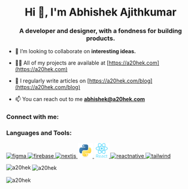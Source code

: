 <h1 align="center">Hi 👋, I'm Abhishek Ajithkumar</h1>
<h3 align="center">A developer and designer, with a fondness for building products.</h3>


- 👯 I’m looking to collaborate on **interesting ideas.**

- 👨‍💻 All of my projects are available at [https://a20hek.com](https://a20hek.com)

- 📝 I regularly write articles on [https://a20hek.com/blog](https://a20hek.com/blog)

- 📫 You can reach out to me **abhishek@a20hek.com**

<h3 align="left">Connect with me:</h3>
<p align="left">
</p>

<h3 align="left">Languages and Tools:</h3>
<p align="left"> <a href="https://www.figma.com/" target="_blank" rel="noreferrer"> <img src="https://www.vectorlogo.zone/logos/figma/figma-icon.svg" alt="figma" width="40" height="40"/> </a> <a href="https://firebase.google.com/" target="_blank" rel="noreferrer"> <img src="https://www.vectorlogo.zone/logos/firebase/firebase-icon.svg" alt="firebase" width="40" height="40"/> </a> <a href="https://nextjs.org/" target="_blank" rel="noreferrer"> <img src="https://cdn.worldvectorlogo.com/logos/nextjs-2.svg" alt="nextjs" width="40" height="40"/> </a> <a href="https://www.python.org" target="_blank" rel="noreferrer"> <img src="https://raw.githubusercontent.com/devicons/devicon/master/icons/python/python-original.svg" alt="python" width="40" height="40"/> </a> <a href="https://reactjs.org/" target="_blank" rel="noreferrer"> <img src="https://raw.githubusercontent.com/devicons/devicon/master/icons/react/react-original-wordmark.svg" alt="react" width="40" height="40"/> </a> <a href="https://reactnative.dev/" target="_blank" rel="noreferrer"> <img src="https://reactnative.dev/img/header_logo.svg" alt="reactnative" width="40" height="40"/> </a> <a href="https://tailwindcss.com/" target="_blank" rel="noreferrer"> <img src="https://www.vectorlogo.zone/logos/tailwindcss/tailwindcss-icon.svg" alt="tailwind" width="40" height="40"/> </a> </p>

<p><img align="left" src="https://github-readme-stats.vercel.app/api/top-langs?username=a20hek&show_icons=true&locale=en&layout=compact" alt="a20hek" /></p>

<p>&nbsp;<img align="center" src="https://github-readme-stats.vercel.app/api?username=a20hek&show_icons=true&locale=en" alt="a20hek" /></p>

<p><img align="center" src="https://github-readme-streak-stats.herokuapp.com/?user=a20hek&" alt="a20hek" /></p>
